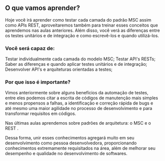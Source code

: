 ## O que vamos aprender?


Hoje você irá aprender como testar cada camada do padrão MSC assim como APIs REST, aproveitaremos também para treinar esses conceitos que aprendemos nas aulas anteriores.
Além disso, você verá as diferenças entre os testes unitários e de integração e como escrevê-los e quando utilizá-los.

### Você será capaz de:

Testar individualmente cada camada do modelo MSC;
Testar API's RESTs;
Saber as diferenças e quando aplicar testes unitários e de integração;
Desenvolver API's e arquiteturas orientadas a testes;

### Por que isso é importante?

Vimos anteriormente sobre alguns benefícios da automação de testes, entre eles podemos citar a escrita de códigos de manutenção mais simples e menos propensos a falhas, a identificação e correção rápida de bugs e até mesmo uma maior agilidade no processo de desenvolvimento e para transformar requisitos em códigos.

Nas últimas aulas aprendemos sobre padrões de arquitetura: o MSC e o REST .

Dessa forma, unir esses conhecimentos agregará muito em seu desenvolvimento como pessoa desenvolvedora, proporcionando conhecimentos extremamente requisitados na área, além de melhorar seu desempenho e qualidade no desenvolvimento de softwares.

